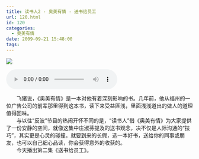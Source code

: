 ```yaml
---
title: 读书人2 - 奥美有情 - 送书给员工
url: 120.html
id: 120
categories:
  - 奥美有情
date: 2009-09-21 15:48:00
tags:
---
```


![](https://antiwave.tech/wp-content/uploads/2020/01/amyq-1.gif)

<audio controls height="100" width="100">
  <source src="https://content.antiwave.tech/file/antiwave/%E8%AF%BB%E4%B9%A6%E4%BA%BA2+-+%E5%A5%A5%E7%BE%8E%E6%9C%89%E6%83%85+-+%E9%80%81%E4%B9%A6%E7%BB%99%E5%91%98%E5%B7%A5.mp3" type="audio/mpeg">
  <embed height="50" width="100" src="https://content.antiwave.tech/file/antiwave/%E8%AF%BB%E4%B9%A6%E4%BA%BA2+-+%E5%A5%A5%E7%BE%8E%E6%9C%89%E6%83%85+-+%E9%80%81%E4%B9%A6%E7%BB%99%E5%91%98%E5%B7%A5.mp3">
</audio>


　　飞猪说，《奥美有情》是一本对他有着深刻影响的书。几年前，他从福州的一位广告公司的前辈那里得到这本书，读下来受益匪浅，里面浅浅道出的做人的道理值得回味。  
　　与以往“反波”节目的热闹开怀不同的是，“读书人”借《奥美有情》为大家提供了一份安静的空间，就像这集中庄淑芬提及的送书观念，决不仅是人际沟通的“技巧”，其实更是心灵的碰撞。就要到来的长假，选一本好书，送给你的同事或朋友，也可以自己细心品读，你会获得意外的收获的。  
　　今天播出第二集《送书给员工》。